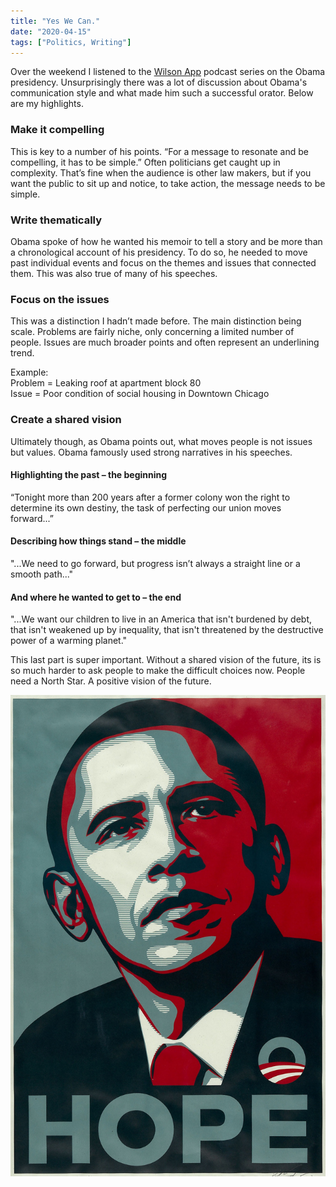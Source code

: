 ```yaml
---
title: "Yes We Can."
date: "2020-04-15"
tags: ["Politics, Writing"]
---
```


Over the weekend I listened to the [Wilson App](https://play.wilson.fm/playlist/1dHimYJvZuKYaI0qMgwkgs) podcast series on the Obama presidency. Unsurprisingly there was a lot of discussion about Obama's communication style and what made him such a successful orator. Below are my highlights.

### Make it compelling

This is key to a number of his points. “For a message to resonate and be compelling, it has to be simple.” Often politicians get caught up in complexity. That’s fine when the audience is other law makers, but if you want the public to sit up and notice, to take action, the message needs to be simple.

### Write thematically

Obama spoke of how he wanted his memoir to tell a story and be more than a chronological account of his presidency. To do so, he needed to move past individual events and focus on the themes and issues that connected them. This was also true of many of his speeches.

### Focus on the issues

This was a distinction I hadn’t made before. The main distinction being scale. Problems are fairly niche, only concerning a limited number of people. Issues are much broader points and often represent an underlining trend.

Example:  
Problem = Leaking roof at apartment block 80  
Issue = Poor condition of social housing in Downtown Chicago

### Create a shared vision

Ultimately though, as Obama points out, what moves people is not issues but values. Obama famously used strong narratives in his speeches.

#### Highlighting the past – the beginning

“Tonight more than 200 years after a former colony won the right to determine its own destiny, the task of perfecting our union moves forward...”

#### Describing how things stand – the middle

"...We need to go forward, but progress isn’t always a straight line or a smooth path..."

#### And where he wanted to get to – the end

"...We want our children to live in an America that isn't burdened by debt, that isn't weakened up by inequality, that isn't threatened by the destructive power of a warming planet."

This last part is super important. Without a shared vision of the future, its is so much harder to ask people to make the difficult choices now. People need a North Star. A positive vision of the future.

![Barack Obama Hope](images/obamaHope.jpg)
